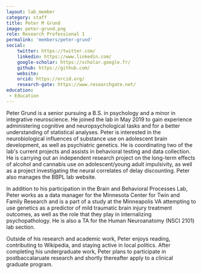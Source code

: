 ```yaml
---
layout: lab_member
category: staff
title: Peter M Grund
image: peter-grund.png
role: Research Professional 1
permalink: 'members/peter-grund'
social:
    twitter: https://twitter.com/
    linkedin: https://www.linkedin.com/
    google-scholar: https://scholar.google.fr/
    github: https://github.com/
    website:
    orcid: https://orcid.org/
    research-gate: https://www.researchgate.net/
education:
 - Education
---
```


Peter Grund is a senior pursuing a B.S. in psychology and a minor in integrative neuroscience. He joined the lab in May 2019 to gain experience administering cognitive and neuropsychological tasks and for a better understanding of statistical analyses. Peter is interested in the neurobiological influences of substance use on adolescent brain development, as well as psychiatric genetics. He is coordinating two of the lab's current projects and assists in behavioral testing and data collection. He is carrying out an independent research project on the long-term effects of alcohol and cannabis use on adolescent/young adult impulsivity, as well as a project investigating the neural correlates of delay discounting. Peter also manages the BBPL lab website.

In addition to his participation in the Brain and Behavioral Processes Lab, Peter works as a data manager for the Minnesota Center for Twin and Family Research and is a part of a study at the Minneapolis VA attempting to use genetics as a predictor of mild traumatic brain injury treatment outcomes, as well as the role that they play in internalizing psychopathology. He is also a TA for the Human Neuroanatomy (NSCI 2101) lab section.

Outside of his research and academic work, Peter enjoys reading, contributing to Wikipedia, and staying active in local politics. After completing his undergraduate work, Peter plans to participate in postbaccalaruate research and shortly thereafter apply to a clinical graduate program.

